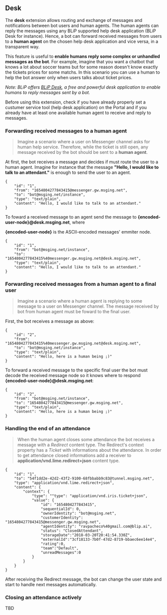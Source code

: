## Desk

The **desk** extension allows routing and exchange of messages and notifications between bot users and human agents. The human agents can reply the messages using any BLiP supported help desk application (BLiP Desk for instance). Hence, a bot can forward received messages from users to a **human agent** on the chosen help desk application and vice versa, in a transparent way.

This feature is useful to **enable humans reply some complex or unhandled messages as the bot**. For example, imagine that you want a chatbot that knows a lot about soccer teams but for some reason doesn't know exactly the tickets prices for some matchs. In this scenario you can use a human to help the bot answer only when users talks about ticket prices.

*Note: BLiP offers [BLiP Desk](https://desk.blip.ai), a free and powerful desk application to enable humans to reply messages sent by a bot.*

Before using this extension, check if you have already properly set a custumer service tool (help desk application) on the Portal and if you already have at least one available human agent to receive and reply to messages.

### Forwarding received messages to a human agent

>Imagine a scenario where a user on Messenger channel asks for human help service. Therefore, while the ticket is still open, any message received by the bot should be sent to a **human agent**.

At first, the bot receives a message and decides if must route the user to a human agent. Imagine for instance that the message **"Hello, I would like to talk to an attendant."** is enough to send the user to an agent.

```
{
    "id": "1",
    "from": "1654804277843415@messenger.gw.msging.net",
    "to": "bot@msging.net/instance",
    "type": "text/plain",
    "content": "Hello, I would like to talk to an attendant."
}
```

To foward a received message to an agent send the message to **{encoded-user-node}@desk.msging.net**, where

**{encoded-user-node}** is the ASCII-encoded messages' emmiter node.

```
{
    "id": "1",
    "from": "bot@msging.net/instance",
    "to": "1654804277843415%40messenger.gw.msging.net@desk.msging.net",
    "type": "text/plain",
    "content": "Hello, I would like to talk to an attendant."
}
```

### Forwarding received messages from a human agent to a final user

>Imagine a scenario where a human agent is replying to some message to a user on Messenger channel. The message received by bot from human agent must be foward to the final user.

First, the bot receives a message as above:

```
{
    "id": "2",
    "from": "1654804277843415%40messenger.gw.msging.net@desk.msging.net",
    "to": "bot@msging.net/instance",
    "type": "text/plain",
    "content": "Hello, here is a human being ;)"
}
```

To forward a received message to the specific final user the bot must decode the received message node so it knows where to respond **{encoded-user-node}@desk.msging.net**:

```
{
    "id": "2",
    "from": "bot@msging.net/instance",
    "to": "1654804277843415@messenger.gw.msging.net",
    "type": "text/plain",
    "content": "Hello, here is a human being ;)"
}
```

### Handling the end of an attendance

>When the human agent closes some attendance the bot receives a message with a *Redirect* content type. The Redirect's context property has a *Ticket* with informations about the attendance. In order to get attendance closed informations add a receiver to **application/vnd.lime.redirect+json** content type.

```
{
    "id": "1",
    "to": "54f1dd2e-42d2-43f2-9100-68fbbabb9c83@tunnel.msging.net",
    "type": "application/vnd.lime.redirect+json",
    "content": {
        "context": {
            "type": ""type": "application/vnd.iris.ticket+json",
            "value": {
                "id": "1654804277843415",
                "sequentialId": 0,
                "ownerIdentity": "bot@msging.net",
                "customerIdentity": "1654804277843415@messenger.gw.msging.net",
                "agentIdentity": "ravpacheco%40gmail.com@blip.ai",
                "status": "ClosedAttendant",
                "storageDate":"2018-03-20T20:41:54.330Z",
                "externalId":"3cf18133-7b0f-47d2-8719-bbaec6ee14e4",
                "rating":0,
                "team":"Default",
                "unreadMessages":0
            }
        }
    }
}
```

After receiving the Redirect message, the bot can change the user state and start to handle next messages automatically.

### Closing an attendance actively

TBD